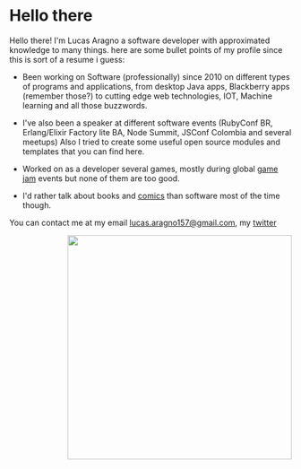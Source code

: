 # Hello there
<p alight="left">
  Hello there! I'm Lucas Aragno a software developer with approximated knowledge to many things.
  here are some bullet points of my profile since this is sort of a resume i guess: 
  
  - Been working on Software (professionally) since 2010 on different types of programs and applications, from desktop Java apps, Blackberry apps (remember those?) to cutting edge     web technologies, IOT, Machine learning and all those buzzwords.

  - I've also been a speaker at different software events (RubyConf BR, Erlang/Elixir Factory lite BA, Node Summit, JSConf Colombia and several meetups) Also I tried to create some   useful open source modules and templates that you can find here.

  - Worked on as a developer several games, mostly during global [game jam](https://globalgamejam.org/) events but none of them are too good.

  - I'd rather talk about books and [comics](https://www.goodreads.com/user/year_in_books/2020/53265228) than software most of the time though.


  You can contact me at my email lucas.aragno157@gmail.com, my [twitter](https://twitter.com/aragno157) 
</p>
<p align="right">
  <img width="400" src="https://pbs.twimg.com/media/Ez7OuF9WEAYo0pY?format=jpg&name=900x900">
</p>
